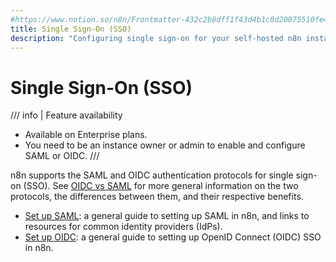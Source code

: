 ```yaml
---
#https://www.notion.so/n8n/Frontmatter-432c2b8dff1f43d4b1c8d20075510fe4
title: Single Sign-On (SSO)
description: "Configuring single sign-on for your self-hosted n8n instance."
---
```


# Single Sign-On (SSO)

/// info | Feature availability
* Available on Enterprise plans.
* You need to be an instance owner or admin to enable and configure SAML or OIDC.
///	

n8n supports the SAML and OIDC authentication protocols for single sign-on (SSO). See [OIDC vs SAML](https://www.onelogin.com/learn/oidc-vs-saml) for more general information on the two protocols, the differences between them, and their respective benefits.

* [Set up SAML](/user-management/saml/setup.md): a general guide to setting up SAML in n8n, and links to resources for common identity providers (IdPs).
* [Set up OIDC](/user-management/oidc/setup.md): a general guide to setting up OpenID Connect (OIDC) SSO in n8n.

